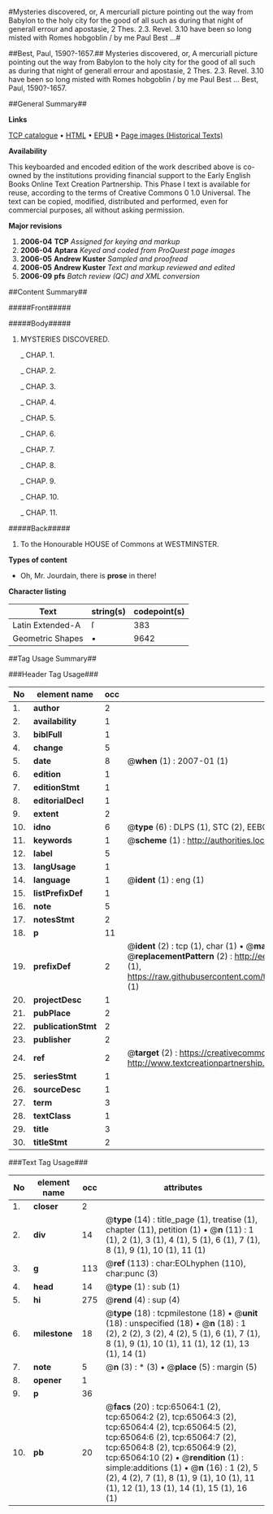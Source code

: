 #Mysteries discovered, or, A mercuriall picture pointing out the way from Babylon to the holy city for the good of all such as during that night of generall errour and apostasie, 2 Thes. 2.3. Revel. 3.10 have been so long misted with Romes hobgoblin / by me Paul Best ...#

##Best, Paul, 1590?-1657.##
Mysteries discovered, or, A mercuriall picture pointing out the way from Babylon to the holy city for the good of all such as during that night of generall errour and apostasie, 2 Thes. 2.3. Revel. 3.10 have been so long misted with Romes hobgoblin / by me Paul Best ...
Best, Paul, 1590?-1657.

##General Summary##

**Links**

[TCP catalogue](http://www.ota.ox.ac.uk/tcp/)  • 
[HTML](http://tei.it.ox.ac.uk/tcp/Texts-HTML/free/A27/A27527.html)  • 
[EPUB](http://tei.it.ox.ac.uk/tcp/Texts-EPUB/free/A27/A27527.epub) • 
[Page images (Historical Texts)](https://data.historicaltexts.jisc.ac.uk/view?pubId=eebo-12643368e&pageId=eebo-12643368e-65064-1)

**Availability**

This keyboarded and encoded edition of the
	       work described above is co-owned by the institutions
	       providing financial support to the Early English Books
	       Online Text Creation Partnership. This Phase I text is
	       available for reuse, according to the terms of Creative
	       Commons 0 1.0 Universal. The text can be copied,
	       modified, distributed and performed, even for
	       commercial purposes, all without asking permission.

**Major revisions**

1. __2006-04__ __TCP__ *Assigned for keying and markup*
1. __2006-04__ __Aptara__ *Keyed and coded from ProQuest page images*
1. __2006-05__ __Andrew Kuster__ *Sampled and proofread*
1. __2006-05__ __Andrew Kuster__ *Text and markup reviewed and edited*
1. __2006-09__ __pfs__ *Batch review (QC) and XML conversion*

##Content Summary##

#####Front#####

#####Body#####

1. MYSTERIES
DISCOVERED.

    _ CHAP. 1.

    _ CHAP. 2.

    _ CHAP. 3.

    _ CHAP. 4.

    _ CHAP. 5.

    _ CHAP. 6.

    _ CHAP. 7.

    _ CHAP. 8.

    _ CHAP. 9.

    _ CHAP. 10.

    _ CHAP. 11.

#####Back#####

1. To the Honourable HOUSE of
Commons at WESTMINSTER.

**Types of content**

  * Oh, Mr. Jourdain, there is **prose** in there!

**Character listing**


|Text|string(s)|codepoint(s)|
|---|---|---|
|Latin Extended-A|ſ|383|
|Geometric Shapes|▪|9642|

##Tag Usage Summary##

###Header Tag Usage###

|No|element name|occ|attributes|
|---|---|---|---|
|1.|__author__|2||
|2.|__availability__|1||
|3.|__biblFull__|1||
|4.|__change__|5||
|5.|__date__|8| @__when__ (1) : 2007-01 (1)|
|6.|__edition__|1||
|7.|__editionStmt__|1||
|8.|__editorialDecl__|1||
|9.|__extent__|2||
|10.|__idno__|6| @__type__ (6) : DLPS (1), STC (2), EEBO-CITATION (1), OCLC (1), VID (1)|
|11.|__keywords__|1| @__scheme__ (1) : http://authorities.loc.gov/ (1)|
|12.|__label__|5||
|13.|__langUsage__|1||
|14.|__language__|1| @__ident__ (1) : eng (1)|
|15.|__listPrefixDef__|1||
|16.|__note__|5||
|17.|__notesStmt__|2||
|18.|__p__|11||
|19.|__prefixDef__|2| @__ident__ (2) : tcp (1), char (1)  •  @__matchPattern__ (2) : ([0-9\-]+):([0-9IVX]+) (1), (.+) (1)  •  @__replacementPattern__ (2) : http://eebo.chadwyck.com/downloadtiff?vid=$1&page=$2 (1), https://raw.githubusercontent.com/textcreationpartnership/Texts/master/tcpchars.xml#$1 (1)|
|20.|__projectDesc__|1||
|21.|__pubPlace__|2||
|22.|__publicationStmt__|2||
|23.|__publisher__|2||
|24.|__ref__|2| @__target__ (2) : https://creativecommons.org/publicdomain/zero/1.0/ (1), http://www.textcreationpartnership.org/docs/. (1)|
|25.|__seriesStmt__|1||
|26.|__sourceDesc__|1||
|27.|__term__|3||
|28.|__textClass__|1||
|29.|__title__|3||
|30.|__titleStmt__|2||


###Text Tag Usage###

|No|element name|occ|attributes|
|---|---|---|---|
|1.|__closer__|2||
|2.|__div__|14| @__type__ (14) : title_page (1), treatise (1), chapter (11), petition (1)  •  @__n__ (11) : 1 (1), 2 (1), 3 (1), 4 (1), 5 (1), 6 (1), 7 (1), 8 (1), 9 (1), 10 (1), 11 (1)|
|3.|__g__|113| @__ref__ (113) : char:EOLhyphen (110), char:punc (3)|
|4.|__head__|14| @__type__ (1) : sub (1)|
|5.|__hi__|275| @__rend__ (4) : sup (4)|
|6.|__milestone__|18| @__type__ (18) : tcpmilestone (18)  •  @__unit__ (18) : unspecified (18)  •  @__n__ (18) : 1 (2), 2 (2), 3 (2), 4 (2), 5 (1), 6 (1), 7 (1), 8 (1), 9 (1), 10 (1), 11 (1), 12 (1), 13 (1), 14 (1)|
|7.|__note__|5| @__n__ (3) : * (3)  •  @__place__ (5) : margin (5)|
|8.|__opener__|1||
|9.|__p__|36||
|10.|__pb__|20| @__facs__ (20) : tcp:65064:1 (2), tcp:65064:2 (2), tcp:65064:3 (2), tcp:65064:4 (2), tcp:65064:5 (2), tcp:65064:6 (2), tcp:65064:7 (2), tcp:65064:8 (2), tcp:65064:9 (2), tcp:65064:10 (2)  •  @__rendition__ (1) : simple:additions (1)  •  @__n__ (16) : 1 (2), 5 (2), 4 (2), 7 (1), 8 (1), 9 (1), 10 (1), 11 (1), 12 (1), 13 (1), 14 (1), 15 (1), 16 (1)|
